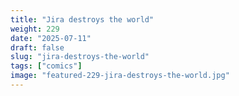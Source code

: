 ```yaml
---
title: "Jira destroys the world"
weight: 229
date: "2025-07-11"
draft: false
slug: "jira-destroys-the-world"
tags: ["comics"]
image: "featured-229-jira-destroys-the-world.jpg"
---
```

